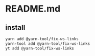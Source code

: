 # README.md

    

## install

```bash
yarn add @yarn-tool/fix-ws-links
yarn-tool add @yarn-tool/fix-ws-links
yt add @yarn-tool/fix-ws-links
```

